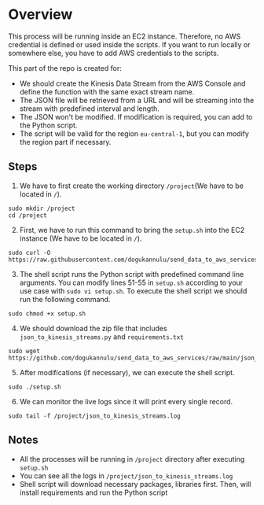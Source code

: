 # Overview

This process will be running inside an EC2 instance. Therefore, no AWS credential is defined or used inside the scripts. If you want to run locally or somewhere else, you have to add AWS credentials to the scripts.

This part of the repo is created for:

- We should create the Kinesis Data Stream from the AWS Console and define the function with the same exact stream name.
- The JSON file will be retrieved from a URL and will be streaming into the stream with predefined interval and length.
- The JSON won't be modified. If modification is required, you can add to the Python script.
- The script will be valid for the region `eu-central-1`, but you can modify the region part if necessary.

## Steps

1. We have to first create the working directory `/project`(We have to be located in `/`).
```
sudo mkdir /project
cd /project
```

2. First, we have to run this command to bring the `setup.sh` into the EC2 instance (We have to be located in `/`).
```
sudo curl -O https://raw.githubusercontent.com/dogukannulu/send_data_to_aws_services/main/json_to_kinesis_streams/setup.sh
```


3. The shell script runs the Python script with predefined command line arguments. You can modify lines 51-55 in `setup.sh` according to your use case with `sudo vi setup.sh`. To execute the shell script we should run the following command.
```
sudo chmod +x setup.sh
```

4. We should download the zip file that includes `json_to_kinesis_streams.py` and `requirements.txt`
```
sudo wget https://github.com/dogukannulu/send_data_to_aws_services/raw/main/json_to_kinesis_streams/json_to_kinesis_streams.zip
```

5. After modifications (if necessary), we can execute the shell script.
```
sudo ./setup.sh
```

6. We can monitor the live logs since it will print every single record.
```
sudo tail -f /project/json_to_kinesis_streams.log
```

## Notes

- All the processes will be running in `/project` directory after executing `setup.sh`
- You can see all the logs in `/project/json_to_kinesis_streams.log` 
- Shell script will download necessary packages, libraries first. Then, will install requirements and run the Python script

